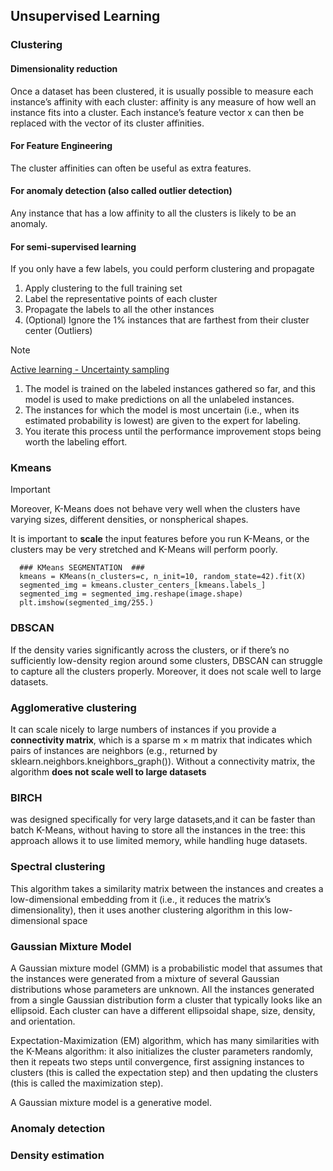 ## Unsupervised Learning

### Clustering
#### Dimensionality reduction
Once a dataset has been clustered, it is usually possible to measure each instance’s affinity with each cluster: affinity is any measure of how well an instance fits into a cluster. 
Each instance’s feature vector x can then be replaced with the vector of its cluster affinities.

#### For Feature Engineering
The cluster affinities can often be useful as extra features.

#### For anomaly detection (also called outlier detection)
Any instance that has a low affinity to all the clusters is likely to be an anomaly.

#### For semi-supervised learning
If you only have a few labels, you could perform clustering and propagate
1) Apply clustering to the full training set
2) Label the representative points of each cluster
3) Propagate the labels to all the other instances
4) (Optional) Ignore the 1% instances that are farthest from their cluster center (Outliers)

>[!NOTE]
> <ins> Active learning - Uncertainty sampling </ins>
> 1. The model is trained on the labeled instances gathered so far, and this model is used to make predictions on all the unlabeled
instances.
> 2. The instances for which the model is most uncertain (i.e., when its
estimated probability is lowest) are given to the expert for labeling.
> 3. You iterate this process until the performance improvement stops
being worth the labeling effort.

### Kmeans
> [!IMPORTANT]
> Moreover, K-Means does not behave very well when the clusters have varying sizes, different densities, or nonspherical
shapes.
>
>  It is important to **scale** the input features before you run K-Means, or the clusters may
be very stretched and K-Means will perform poorly.
```
  ### KMeans SEGMENTATION  ###
  kmeans = KMeans(n_clusters=c, n_init=10, random_state=42).fit(X)
  segmented_img = kmeans.cluster_centers_[kmeans.labels_]
  segmented_img = segmented_img.reshape(image.shape)
  plt.imshow(segmented_img/255.)
```
### DBSCAN
If the density varies significantly across the clusters, or if there’s no sufficiently low-density region around some clusters, 
DBSCAN can struggle to capture all the clusters properly. Moreover, it does not scale well to large datasets.

### Agglomerative clustering
It can scale nicely to large numbers of instances if you provide a **connectivity matrix**, which is a
sparse m × m matrix that indicates which pairs of instances are neighbors (e.g., returned by
sklearn.neighbors.kneighbors_graph()). Without a connectivity matrix, the algorithm **does not scale well to large datasets**

### BIRCH
was designed specifically for very large datasets,and it can be faster than batch K-Means, without having to store all the instances in the
tree: this approach allows it to use limited memory, while handling huge datasets.

### Spectral clustering 
This algorithm takes a similarity matrix between the instances and creates a low-dimensional embedding from it (i.e., it reduces the
matrix’s dimensionality), then it uses another clustering algorithm in this low-dimensional space

### Gaussian Mixture Model
A Gaussian mixture model (GMM) is a probabilistic model that assumes that the instances were generated from a mixture of several Gaussian
distributions whose parameters are unknown. All the instances generated from a single Gaussian distribution form a cluster that typically looks like
an ellipsoid. Each cluster can have a different ellipsoidal shape, size, density, and orientation.

Expectation-Maximization (EM) algorithm, which has many similarities with the K-Means algorithm: it also initializes the cluster
parameters randomly, then it repeats two steps until convergence, first assigning instances to clusters (this is called the expectation step) and then
updating the clusters (this is called the maximization step).

A Gaussian mixture model is a generative model.



### Anomaly detection

### Density estimation
